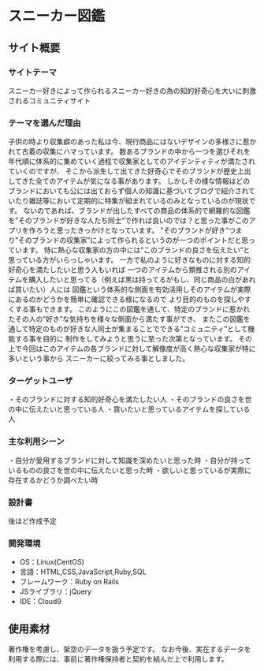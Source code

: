 # スニーカー図鑑

## サイト概要

### サイトテーマ

スニーカー好きによって作られるスニーカー好きの為の知的好奇心を大いに刺激されるコミュニティサイト

### テーマを選んだ理由

子供の時より収集癖のあった私は今、現行商品にはないデザインの多様さに惹かれて古着の収集にハマっています。 数あるブランドの中から一つを選びそれを年代順に体系的に集めていく過程で収集家としてのアイデンティティが満たされていくのですが、 そこから派生して出てきた好奇心でそのブランドが歴史上出してきた全てのアイテムが気になる事があります。 しかしその様な情報はどのブランドにおいても公には出ておらず個人の知識に基づいてブログで紹介されていたり雑誌等において定期的に特集が組まれているのみとなっているのが現状です。 ないのであれば、ブランドが出したすべての商品の体系的で網羅的な図鑑を”そのブランドが好きな人たち同士”で作れば良いのでは？と思った事がこのアプリを作ろうと思ったきっかけとなっています。 ”そのブランドが好き”つまり”そのブランドの収集家”によって作られるというのが一つのポイントだと思っています。 特に熱心な収集家の方の中には”このブランドの良さを伝えたい”と思っている方がいらっしゃいます。 一方で私のように好きなものに対する知的好奇心を満たしたいと思う人もいれば 一つのアイテムから類推される別のアイテムを購入したいと思ってる（例えば黒は持ってるがもし、同じ商品の白があれば買いたい）人には 図鑑という体系的な側面を有効活用しそのアイテムが実際にあるのかどうかを簡単に確認できる様になるので より目的のものを探しやすくする事もできます。 このようにこの図鑑を通して、特定のブランドに惹かれたその人の”好き”な気持ちを様々な側面から満たす事ができ、 またこの図鑑を通して特定のものが好きな人同士が集まることでできる”コミュニティ”として機能する事を目的に 制作をしてみようと思うに至った次第となっています。 その上で今回はこのアイテムの各ブランドに対して解像度が高く熱心な収集家が特に多いという事から スニーカーに絞ってみる事としました。

### ターゲットユーザ

・そのブランドに対する知的好奇心を満たしたい人 ・そのブランドの良さを世の中に伝えたいと思っている人 ・買いたいと思っているアイテムを探している人

### 主な利用シーン

・自分が愛用するブランドに対して知識を深めたいと思った時 ・自分が持っているものの良さを世の中に伝えたいと思った時 ・欲しいと思っているが実際に存在するかどうか調べたい時 

### 設計書

後ほど作成予定

### 開発環境

- OS：Linux(CentOS)
- 言語：HTML,CSS,JavaScript,Ruby,SQL
- フレームワーク：Ruby on Rails
- JSライブラリ：jQuery
- IDE：Cloud9

## 使用素材

著作権を考慮し、架空のデータを扱う予定です。 なお今後、実在するデータを利用する際には、事前に著作権保持者と契約を結んだ上で利用します。

